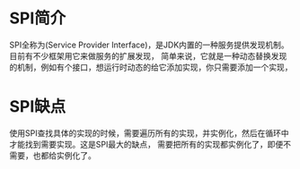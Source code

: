 # SPI简介
SPI全称为(Service Provider Interface)，是JDK内置的一种服务提供发现机制。目前有不少框架用它来做服务的扩展发现，
简单来说，它就是一种动态替换发现的机制，例如有个接口，想运行时动态的给它添加实现，你只需要添加一个实现，

# SPI缺点
使用SPI查找具体的实现的时候，需要遍历所有的实现，并实例化，然后在循环中才能找到需要实现。这是SPI最大的缺点，
需要把所有的实现都实例化了，即便不需要，也都给实例化了。
